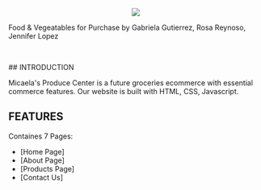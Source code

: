 <p align="center">
  <img src="https://user-images.githubusercontent.com/89892415/206354176-66b96dd8-7ac6-4b7e-80a1-f244a124e847.png"/>
</p>


<p align="center>
   <h2 align="center">Food & Vegeatables for Purchase by Gabriela Gutierrez, Rosa Reynoso, Jennifer Lopez</h1>
										 </p>
<p>&nbsp;&nbsp;&nbsp;&nbsp;&nbsp;&nbsp;</p>
## INTRODUCTION

Micaela's Produce Center is a future groceries ecommerce with essential commerce features. Our website is built with HTML, CSS, Javascript.

## FEATURES
Containes 7 Pages:
- [Home Page]
- [About Page]
- [Products Page]
- [Contact Us]
